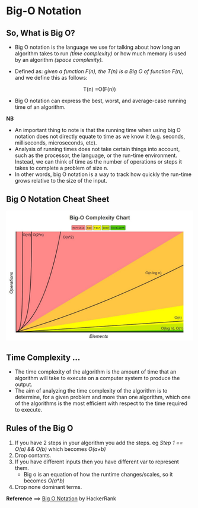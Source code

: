 # Big-O Notation
## So, What is Big O?

- Big O notation is the language we use for talking about how long an algorithm takes to run *(time complexity)* or how much memory is used by an algorithm *(space complexity).* 

- Defined as: *given a function F(n), the T(n) is a Big O of function F(n)*, and we define this as follows: <br>
<p style="text-align:center">
            T(n) =O(F(n))
</p>

- Big O notation can express the best, worst, and average-case running time of an algorithm.

**NB**
- An important thing to note is that the running time when using big O notation does not directly equate to time as we know it (e.g. seconds, milliseconds, microseconds, etc).
- Analysis of running times does not take certain things into account, such as the processor, the language, or the run-time environment. Instead, we can think of time as the number of operations or steps it takes to complete a problem of size n. 
- In other words, big O notation is a way to track how quickly the run-time grows relative to the size of the input.

## Big O Notation Cheat Sheet

![MarineGEO circle logo](/assets/big-o-notation.jpeg "Big-O")

## Time Complexity ...
- The time complexity of the algorithm is the amount of time that an algorithm will take to execute
on a computer system to produce the output. 
- The aim of analyzing the time complexity of the
algorithm is to determine, for a given problem and more than one algorithm, which one of the
algorithms is the most efficient with respect to the time required to execute.

## Rules of the Big O
1. If you have 2 steps in your algorithm you add the steps. eg *Step 1 == O(a) && O(b)* which becomes *O(a+b)*
2. Drop contants. 
3. If you have different inputs then you have different var to represent them. 
    - Big o is an equation of how the runtime changes/scales, so it becomes *O(a***b)*
4. Drop none dominant terms. 

**Reference** ==> [Big O Notation](https://www.youtube.com/watch?v=v4cd1O4zkGw&ab_channel=HackerRank) by HackerRank